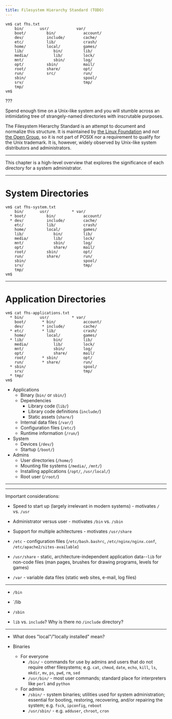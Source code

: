 ```yaml
---
title: Filesystem Hierarchy Standard (TODO)
---
```


```
vm$ cat fhs.txt
    bin/       usr/            var/
    boot/         bin/            account/
    dev/          include/        cache/
    etc/          lib/            crash/
    home/         local/          games/
    lib/             bin/         lib/
    media/           lib/         lock/
    mnt/             sbin/        log/
    opt/          sbin/           mail/
    root/         share/          opt/
    run/          src/            run/
    sbin/                         spool/
    srv/                          tmp/    
    tmp/
vm$
```

???

Spend enough time on a Unix-like system and you will stumble across an
intimidating tree of strangely-named directories with inscrutable purposes.

The Filesystem Hierarchy Standard is an attempt to document and normalize this
structure. It is maintained by [the Linux
Foundation](http://www.linuxfoundation.org/) and *not* [the Open
Group](http://www.opengroup.org/), so it is not part of POSIX nor a requirement
to qualify for the Unix trademark. It is, however, widely observed by Unix-like
system distributors and administrators.

---

This chapter is a high-level overview that explores the significance of each
directory for a system administrator.

---

# System Directories

```
vm$ cat fhs-system.txt
    bin/       usr/          * var/
  * boot/         bin/            account/
  * dev/          include/        cache/
    etc/          lib/            crash/
    home/         local/          games/
    lib/             bin/         lib/
    media/           lib/         lock/
    mnt/             sbin/        log/
    opt/             share/       mail/
    root/         sbin/           opt/
    run/          share/          run/
    sbin/                         spool/
    srv/                          tmp/    
    tmp/
vm$
```

---


# Application Directories

```
vm$ cat fhs-applications.txt
  * bin/       usr/          * var/
    boot/       * bin/            account/
    dev/        * include/        cache/
  * etc/        * lib/            crash/
    home/         local/          games/
  * lib/             bin/         lib/
    media/           lib/         lock/
    mnt/             sbin/        log/
    opt/             share/       mail/
    root/       * sbin/           opt/
    run/        * share/          run/
  * sbin/                         spool/
    srv/                          tmp/    
  * tmp/
vm$
```

- Applications
  - Binary (`bin/` or `sbin/`)
  - Dependencies
    - Library code (`lib/`)
    - Library code definitions (`include/`)
    - Static assets (`share/`)
  - Internal data files (`/var/`)
  - Configuration files (`/etc/`)
  - Runtime information (`/run/`)
- System
  - Devices (`/dev/`)
  - Startup (`/boot/`)
- Admins
  - User directories (`/home/`)
  - Mounting file systems (`/media/`, `/mnt/`)
  - Installing applications (`/opt/`, `/usr/local/`)
  - Root user (`/root/`)

---

---

Important considerations:

- Speed to start up (largely irrelevant in modern systems) - motivates `/` vs.
  `/usr`
- Administrator versus user - motivates `/bin` vs. `/sbin`
- Support for multiple achitectures - motivates `/usr/share`


- `/etc` - configuration files (`/etc/bash.bashrc`, `/etc/nginx/nginx.conf`,
  `/etc/apache2/sites-available`)
- `/usr/share` - static, architecture-independent application data--`lib` for
  non-code files (man pages, brushes for drawing programs, levels for games)
- `/var` - variable data files (static web sites, e-mail, log files)

---

- `/bin`
- `/lib
- `/sbin`


- `lib` vs. `include`? Why is there no `/include` directory?

---

- What does "local"/"locally installed" mean?

- Binaries
  - For everyone
	- `/bin/` - commands for use by admins and users that do not require other
	  filesystems; e.g. `cat`, `chmod`, `date`, `echo`, `kill`, `ls`, `mkdir`,
      `mv`, `ps`, `pwd`, `rm`, `sed`
	- `/usr/bin/` - most user commands; standard place for interpreters like
	  `perl` and `python`
  - For admins
	- `/sbin/` - system binaries; utilities used for system administration;
	  essential for booting, restoring, recovering, and/or repairing the
	  system; e.g.  `fsck`, `ipconfig`, `reboot`
    - `/usr/sbin/` - e.g. `adduser`, `chroot`, `cron`
